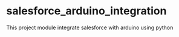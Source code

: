 # salesforce_arduino_integration
This project module integrate salesforce with arduino using python
